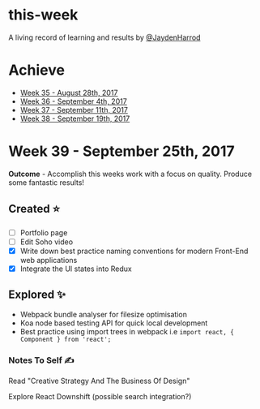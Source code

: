 # this-week
A living record of learning and results by [@JaydenHarrod](https://twitter.com/jaydenharrod)

# Achieve
* [Week 35 - August 28th, 2017](https://github.com/JaydenHarrod/this-week/blob/master/week-35-aug-28-17.md)
* [Week 36 - September 4th, 2017](https://github.com/JaydenHarrod/this-week/blob/master/week-36-sep-04-17.md)
* [Week 37 - September 11th, 2017](https://github.com/JaydenHarrod/this-week/blob/master/week-37-sep-11-17.md)
* [Week 38 - September 19th, 2017](https://github.com/JaydenHarrod/this-week/blob/master/week-38-sep-19-17.md)

# Week 39 - September 25th, 2017
**Outcome** - Accomplish this weeks work with a focus on quality. Produce some fantastic results!

## Created ⭐
- [ ] Portfolio page
- [ ] Edit Soho video
- [x] Write down best practice naming conventions for modern Front-End web applications
- [x] Integrate the UI states into Redux

## Explored ✨
* Webpack bundle analyser for filesize optimisation
* Koa node based testing API for quick local development
* Best practice using import trees in webpack i.e `import react, { Component } from 'react';`

### Notes To Self ✍
Read "Creative Strategy And The Business Of Design"

Explore React Downshift (possible search integration?)
